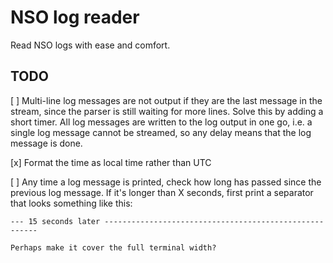 
# NSO log reader

Read NSO logs with ease and comfort.

## TODO

[ ] Multi-line log messages are not output if they are the last message in the
    stream, since the parser is still waiting for more lines. Solve this by
    adding a short timer. All log messages are written to the log output in one
    go, i.e. a single log message cannot be streamed, so any delay means that the
    log message is done.

[x] Format the time as local time rather than UTC

[ ] Any time a log message is printed, check how long has passed since the
    previous log message. If it's longer than X seconds, first print a separator
    that looks something like this:

    --- 15 seconds later -------------------------------------------------------

    Perhaps make it cover the full terminal width?
